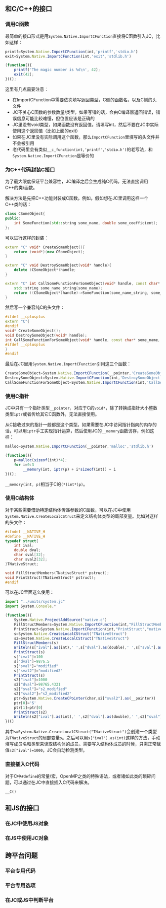 ## 和C/C++的接口

### 调用C函数

最简单的接口形式是用`System.Native.ImportCFunction`直接将C函数引入JC，比如这样：
```javascript
printf=System.Native.ImportCFunction(int,'printf','stdio.h')
exit=System.Native.ImportCFunction(int,'exit','stdlib.h')

(function(){
	printf('The magic number is %d\n', 42);
	exit(42);
})();
```

这里有几点需要注意：
- 在ImportCFunction中需要依次填写返回类型，C侧的函数名，以及C侧的头文件
- JC不关心C函数的参数数量/类型，如果写错的话，会由C编译器返回错误，错误信息可能比较难懂，但位置应该是正确的
- JC里没有void类型，如果函数没有返回值，请填写int，然后不要在JC中实际使用这个返回值（比如上面的exit）
- 如果在JC里没有实际调用这个函数，那么`ImportCFunction`里填写的头文件并不会被引用
- 老代码里会有类似`__c_function(int,'printf','stdio.h')`的老写法，和`System.Native.ImportCFunction`是等价的

### 为C++代码封装C接口

为了最大限度保证平台兼容性，JC编译之后会生成纯C代码，无法直接调用C++的类/函数。

解决方法是先把C++功能封装成C函数。例如，假如想在JC里调用这样一个C++类的话：
```C++
class CSomeObject{
public:
	int SomeFunction(std::string some_name, double some_coefficient);
};
```

可以进行这样的封装：
```C++
extern "C" void* CreateSomeObject(){
	return (void*)(new CSomeObject);
}

extern "C" void DestroySomeObject(void* handle){
	delete (CSomeObject*)handle;
}

extern "C" int CallSomeFunctionForSomeObject(void* handle, const char* some_name, double some_coefficient){
	std::string some_name_string(some_name);
	return ((CSomeObject*)handle)->SomeFunction(some_name_string, some_coefficient);
}
```

然后写一个兼容纯C的头文件：
```C++
#ifdef __cplusplus
extern "C"{
#endif
void* CreateSomeObject();
void DestroySomeObject(void* handle);
int CallSomeFunctionForSomeObject(void* handle, const char* some_name, double some_coefficient);
#ifdef __cplusplus
}
#endif
```

最后在JC里用`System.Native.ImportCFunction`引用这三个函数：
```javascript
CreateSomeObject=System.Native.ImportCFunction(__pointer,'CreateSomeObject','some_wrapper.h')
DestroySomeObject=System.Native.ImportCFunction(int,'DestroySomeObject','some_wrapper.h')
CallSomeFunctionForSomeObject=System.Native.ImportCFunction(int,'CallSomeFunctionForSomeObject','some_wrapper.h')
```

### 使用C指针

JC中只有一个指针类型`__pointer`，对应于C的`void*`，除了转换成指针大小整数类型`iptr`或者传给其它C函数外，无法直接使用。

从C接收过来的指针一般都是这个类型。如果需要在JC中访问指针指向的内存的话，可以用`iptr`手工实现指针运算，然后使用JC的`__memory`函数访存，例如这样：
```javascript
malloc=System.Native.ImportCFunction(__pointer,'malloc','stdlib.h')

(function(){
	p=malloc(sizeof(int)*4);
	for i=0:3
		__memory(int, iptr(p) + i*sizeof(int)) = i
})();
```

`__memory(int, p)`相当于C的`(*(int*)p)`。

### 使用C结构体

对于某些需要借助特定结构体传递参数的C函数，可以在JC中使用`System.Native.CreateLocalCStruct`来定义结构体类型的局部变量。比如对这样的头文件：
```C
#ifndef __NATIVE_H
#define __NATIVE_H
typedef struct{
	int ival;
	double dval;
	char sval[32];
	char sval2[32];
}TNativeStruct;

void FillStructMembers(TNativeStruct* pstruct);
void PrintStruct(TNativeStruct* pstruct);
#endif
```

可以在JC里面这么使用：
```javascript
import "../units/system.jc"
import System.Console.*

(function(){
	System.Native.ProjectAddSource("native.c")
	FillStructMembers=System.Native.ImportCFunction(int,"FillStructMembers","native.h")
	PrintStruct=System.Native.ImportCFunction(int,"PrintStruct","native.h")
	s=System.Native.CreateLocalCStruct("TNativeStruct")
	s2=System.Native.CreateLocalCStruct("TNativeStruct")
	FillStructMembers(s)
	Writeln(s["ival"].as(int),' ',s["dval"].as(double),' ',s["sval"].as(string),' ',s["sval2"].as(string))
	PrintStruct(s)
	s["ival"]=100
	s["dval"]=9876.5
	s["sval"]="modified"
	s["sval2"]="modified2"
	PrintStruct(s)
	s2["ival"]=1000
	s2["dval"]=98765.4321
	s2["sval"]="s2_modified"
	s2["sval2"]="s2_modified2"
	ptr=System.Native.CreateCPointer(char,s2["sval2"].as(__pointer))
	ptr[0]='S'
	ptr[1]=ptr[0]
	PrintStruct(s2)
	Writeln(s2["ival"].as(int),' ',s2["dval"].as(double),' ',s2["sval"].as(string),' ',s2["sval2"].as(string))
})()
```

其中`s=System.Native.CreateLocalCStruct("TNativeStruct")`会创建一个类型为`TNativeStruct`的局部变量`s`。之后可以用`s["ival"].as(int)`这样的方法，手动填写成员名和类型来读取结构体的成员。需要写入结构体成员的时候，只需正常赋值`s2["ival"]=1000`，JC会自动检测类型。

### 直接插入C代码

对于C中`#define`的常量/宏，OpenMP之类的特殊语法，或者诸如此类的琐碎问题，可以通过在JC中直接插入C代码来解决。

`__C()`

## 和JS的接口

### 在JC中使用JS对象

### 在JS中使用JC对象

## 跨平台问题

### 平台专用代码

### 平台专用选项

### 在JC或JS中判断平台
